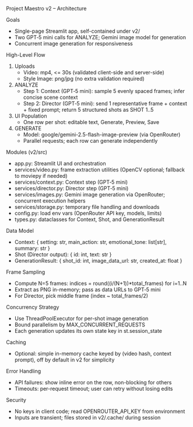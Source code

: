 Project Maestro v2 – Architecture

Goals

- Single-page Streamlit app, self-contained under v2/
- Two GPT‑5 mini calls for ANALYZE; Gemini image model for generation
- Concurrent image generation for responsiveness

High-Level Flow

1) Uploads
   - Video: mp4, <= 30s (validated client-side and server-side)
   - Style Image: png/jpg (no extra validation required)
2) ANALYZE
   - Step 1: Context (GPT‑5 mini): sample 5 evenly spaced frames; infer concise scene context
   - Step 2: Director (GPT‑5 mini): send 1 representative frame + context + fixed prompt; return 5 structured shots as SHOT 1..5
3) UI Population
   - One row per shot: editable text, Generate, Preview, Save
4) GENERATE
   - Model: google/gemini-2.5-flash-image-preview (via OpenRouter)
   - Parallel requests; each row can generate independently

Modules (v2/src)

- app.py: Streamlit UI and orchestration
- services/video.py: frame extraction utilities (OpenCV optional; fallback to moviepy if needed)
- services/context.py: Context step (GPT‑5 mini)
- services/director.py: Director step (GPT‑5 mini)
- services/images.py: Gemini image generation via OpenRouter; concurrent execution helpers
- services/storage.py: temporary file handling and downloads
- config.py: load env vars (OpenRouter API key, models, limits)
- types.py: dataclasses for Context, Shot, and GenerationResult

Data Model

- Context: { setting: str, main_action: str, emotional_tone: list[str], summary: str }
- Shot (Director output): { id: int, text: str }
- GenerationResult: { shot_id: int, image_data_url: str, created_at: float }

Frame Sampling

- Compute N=5 frames: indices = round((i/(N+1))*total_frames) for i=1..N
- Extract as PNG in-memory; pass as data URLs to GPT‑5 mini
- For Director, pick middle frame (index ~ total_frames/2)

Concurrency Strategy

- Use ThreadPoolExecutor for per-shot image generation
- Bound parallelism by MAX_CONCURRENT_REQUESTS
- Each generation updates its own state key in st.session_state

Caching

- Optional: simple in-memory cache keyed by (video hash, context prompt), off by default in v2 for simplicity

Error Handling

- API failures: show inline error on the row, non-blocking for others
- Timeouts: per-request timeout; user can retry without losing edits

Security

- No keys in client code; read OPENROUTER_API_KEY from environment
- Inputs are transient; files stored in v2/.cache/ during session


